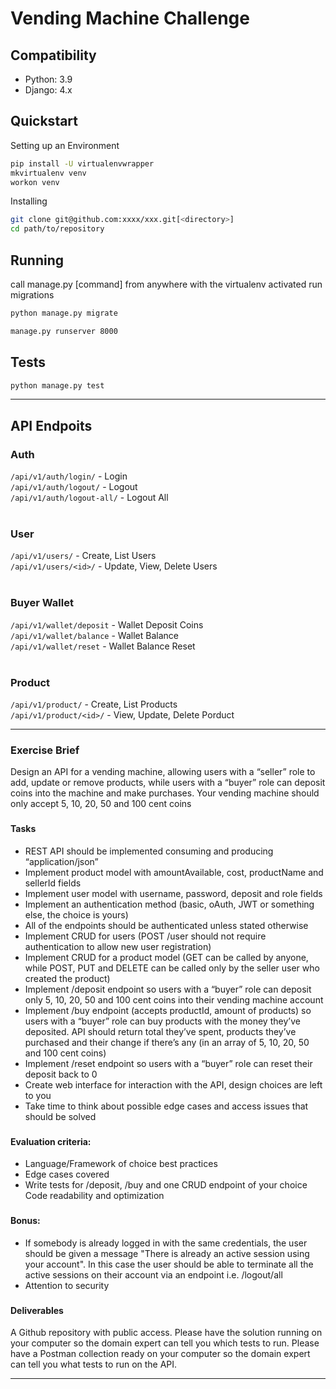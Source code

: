 # Vending Machine Challenge
## Compatibility
- Python: 3.9
- Django: 4.x

## Quickstart

Setting up an Environment
```bash
pip install -U virtualenvwrapper
mkvirtualenv venv
workon venv
```

Installing
```bash
git clone git@github.com:xxxx/xxx.git[<directory>]
cd path/to/repository
```

## Running
call manage.py [command] from anywhere with the virtualenv activated
run migrations
```bash
python manage.py migrate
```

```bash
manage.py runserver 8000
```

## Tests
```bash
python manage.py test
```
---
## API Endpoits
### Auth
`/api/v1/auth/login/` - Login <br/>
`/api/v1/auth/logout/` - Logout <br/>
`/api/v1/auth/logout-all/` - Logout All <br/>
<br/>
### User
`/api/v1/users/` - Create, List Users <br/>
`/api/v1/users/<id>/` - Update, View, Delete Users <br/>
<br/>
### Buyer Wallet 
`/api/v1/wallet/deposit` - Wallet Deposit Coins <br/>
`/api/v1/wallet/balance` - Wallet Balance <br/>
`/api/v1/wallet/reset` - Wallet Balance Reset <br/>
<br/>
### Product
`/api/v1/product/` - Create, List Products <br/>
`/api/v1/product/<id>/` - View, Update, Delete Porduct <br/>


--- 

### Exercise Brief
Design an API for a vending machine, allowing users with a “seller” role to add, update or remove products, while users with a “buyer” role can deposit coins into the machine and make purchases. Your vending machine should only accept 5, 10, 20, 50 and 100 cent coins

###
#### Tasks
- REST API should be implemented consuming and producing “application/json”
- Implement product model with amountAvailable, cost, productName and sellerId fields
- Implement user model with username, password, deposit and role fields
- Implement an authentication method (basic, oAuth, JWT or something else, the choice is yours)
- All of the endpoints should be authenticated unless stated otherwise
- Implement CRUD for users (POST /user should not require authentication to allow new user registration)
- Implement CRUD for a product model (GET can be called by anyone, while POST, PUT and DELETE can be called only by the seller user who created the product)
- Implement /deposit endpoint so users with a “buyer” role can deposit only 5, 10, 20, 50 and 100 cent coins into their vending machine account
- Implement /buy endpoint (accepts productId, amount of products) so users with a “buyer” role can buy products with the money they’ve deposited. API should return total they’ve spent, products they’ve purchased and their change if there’s any (in an array of 5, 10, 20, 50 and 100 cent coins)
- Implement /reset endpoint so users with a “buyer” role can reset their deposit back to 0
- Create web interface for interaction with the API, design choices are left to you
- Take time to think about possible edge cases and access issues that should be solved

###
#### Evaluation criteria:
- Language/Framework of choice best practices
- Edge cases covered
- Write tests for /deposit, /buy and one CRUD endpoint of your choice Code readability and optimization

###
#### Bonus:
- If somebody is already logged in with the same credentials, the user should be given a message "There is already an active session using your account". In this case the user should be able to terminate all the active sessions on their account via an endpoint i.e. /logout/all
- Attention to security
###
#### Deliverables
A Github repository with public access. Please have the solution running on your computer so the domain expert can tell you which tests to run. Please have a Postman collection ready on your computer so the domain expert can tell you what tests to run on the API.

---